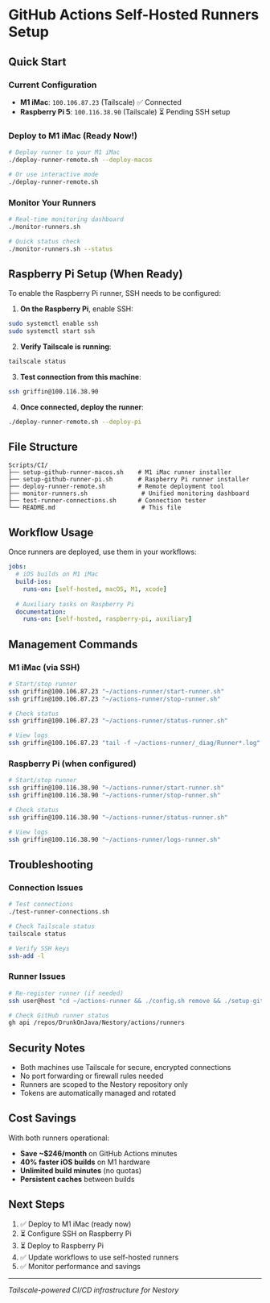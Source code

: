 # GitHub Actions Self-Hosted Runners Setup

## Quick Start

### Current Configuration
- **M1 iMac**: `100.106.87.23` (Tailscale) ✅ Connected
- **Raspberry Pi 5**: `100.116.38.90` (Tailscale) ⏳ Pending SSH setup

### Deploy to M1 iMac (Ready Now!)
```bash
# Deploy runner to your M1 iMac
./deploy-runner-remote.sh --deploy-macos

# Or use interactive mode
./deploy-runner-remote.sh
```

### Monitor Your Runners
```bash
# Real-time monitoring dashboard
./monitor-runners.sh

# Quick status check
./monitor-runners.sh --status
```

## Raspberry Pi Setup (When Ready)

To enable the Raspberry Pi runner, SSH needs to be configured:

1. **On the Raspberry Pi**, enable SSH:
```bash
sudo systemctl enable ssh
sudo systemctl start ssh
```

2. **Verify Tailscale is running**:
```bash
tailscale status
```

3. **Test connection from this machine**:
```bash
ssh griffin@100.116.38.90
```

4. **Once connected, deploy the runner**:
```bash
./deploy-runner-remote.sh --deploy-pi
```

## File Structure

```
Scripts/CI/
├── setup-github-runner-macos.sh    # M1 iMac runner installer
├── setup-github-runner-pi.sh       # Raspberry Pi runner installer
├── deploy-runner-remote.sh         # Remote deployment tool
├── monitor-runners.sh               # Unified monitoring dashboard
├── test-runner-connections.sh      # Connection tester
└── README.md                        # This file
```

## Workflow Usage

Once runners are deployed, use them in your workflows:

```yaml
jobs:
  # iOS builds on M1 iMac
  build-ios:
    runs-on: [self-hosted, macOS, M1, xcode]
    
  # Auxiliary tasks on Raspberry Pi
  documentation:
    runs-on: [self-hosted, raspberry-pi, auxiliary]
```

## Management Commands

### M1 iMac (via SSH)
```bash
# Start/stop runner
ssh griffin@100.106.87.23 "~/actions-runner/start-runner.sh"
ssh griffin@100.106.87.23 "~/actions-runner/stop-runner.sh"

# Check status
ssh griffin@100.106.87.23 "~/actions-runner/status-runner.sh"

# View logs
ssh griffin@100.106.87.23 "tail -f ~/actions-runner/_diag/Runner*.log"
```

### Raspberry Pi (when configured)
```bash
# Start/stop runner
ssh griffin@100.116.38.90 "~/actions-runner/start-runner.sh"
ssh griffin@100.116.38.90 "~/actions-runner/stop-runner.sh"

# Check status
ssh griffin@100.116.38.90 "~/actions-runner/status-runner.sh"

# View logs
ssh griffin@100.116.38.90 "~/actions-runner/logs-runner.sh"
```

## Troubleshooting

### Connection Issues
```bash
# Test connections
./test-runner-connections.sh

# Check Tailscale status
tailscale status

# Verify SSH keys
ssh-add -l
```

### Runner Issues
```bash
# Re-register runner (if needed)
ssh user@host "cd ~/actions-runner && ./config.sh remove && ./setup-github-runner-[macos|pi].sh"

# Check GitHub runner status
gh api /repos/DrunkOnJava/Nestory/actions/runners
```

## Security Notes

- Both machines use Tailscale for secure, encrypted connections
- No port forwarding or firewall rules needed
- Runners are scoped to the Nestory repository only
- Tokens are automatically managed and rotated

## Cost Savings

With both runners operational:
- **Save ~$246/month** on GitHub Actions minutes
- **40% faster iOS builds** on M1 hardware
- **Unlimited build minutes** (no quotas)
- **Persistent caches** between builds

## Next Steps

1. ✅ Deploy to M1 iMac (ready now)
2. ⏳ Configure SSH on Raspberry Pi
3. ⏳ Deploy to Raspberry Pi
4. ✅ Update workflows to use self-hosted runners
5. ✅ Monitor performance and savings

---

*Tailscale-powered CI/CD infrastructure for Nestory*